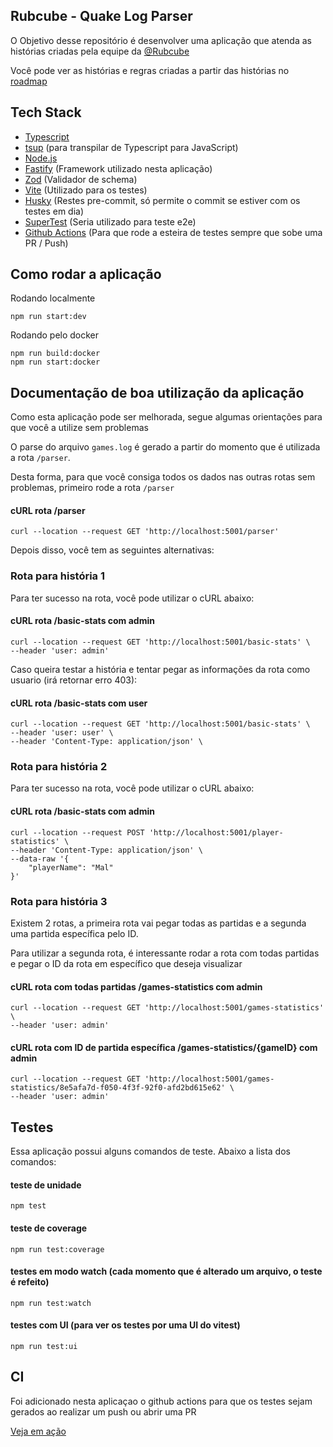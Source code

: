 ## Rubcube - Quake Log Parser
O Objetivo desse repositório é desenvolver uma aplicação que atenda as histórias criadas pela equipe da [@Rubcube](https://www.rubcube.com/)

Você pode ver as histórias e regras criadas a partir das histórias no [roadmap](./ROADMAP.md)

## Tech Stack
- [Typescript](https://www.typescriptlang.org/)
- [tsup](https://github.com/egoist/tsup) (para transpilar de Typescript para JavaScript)
- [Node.js](https://nodejs.org/en)
- [Fastify](https://www.fastify.io/) (Framework utilizado nesta aplicação)
- [Zod](https://github.com/colinhacks/zod) (Validador de schema)
- [Vite](https://vitejs.dev/) (Utilizado para os testes)
- [Husky](https://www.npmjs.com/package/husky) (Restes pre-commit, só permite o commit se estiver com os testes em dia)
- [SuperTest](https://github.com/ladjs/supertest) (Seria utilizado para teste e2e)
- [Github Actions](https://github.com/features/actions) (Para que rode a esteira de testes sempre que sobe uma PR / Push)

## Como rodar a aplicação
Rodando localmente
```
npm run start:dev
```

Rodando pelo docker
```
npm run build:docker
npm run start:docker
```

## Documentação de boa utilização da aplicação
Como esta aplicação pode ser melhorada, segue algumas orientações para que você a utilize sem problemas

O parse do arquivo `games.log` é gerado a partir do momento que é utilizada a rota `/parser`. 

Desta forma, para que você consiga todos os dados nas outras rotas sem problemas, primeiro rode a rota `/parser`

#### cURL rota /parser
```shell
curl --location --request GET 'http://localhost:5001/parser'
```

Depois disso, você tem as seguintes alternativas:

### Rota para história 1
Para ter sucesso na rota, você pode utilizar o cURL abaixo:

#### cURL rota /basic-stats com admin
```shell
curl --location --request GET 'http://localhost:5001/basic-stats' \
--header 'user: admin'
```

Caso queira testar a história e tentar pegar as informações da rota como usuario (irá retornar erro 403):
#### cURL rota /basic-stats com user
```shell
curl --location --request GET 'http://localhost:5001/basic-stats' \
--header 'user: user' \
--header 'Content-Type: application/json' \
```

### Rota para história 2
Para ter sucesso na rota, você pode utilizar o cURL abaixo:
#### cURL rota /basic-stats com admin
```shell
curl --location --request POST 'http://localhost:5001/player-statistics' \
--header 'Content-Type: application/json' \
--data-raw '{
    "playerName": "Mal"
}'
```

### Rota para história 3
Existem 2 rotas, a primeira rota vai pegar todas as partidas e a segunda uma partida específica pelo ID.

Para utilizar a segunda rota, é interessante rodar a rota com todas partidas e pegar o ID da rota em específico que deseja visualizar
#### cURL rota com todas partidas /games-statistics com admin
```shell
curl --location --request GET 'http://localhost:5001/games-statistics' \
--header 'user: admin'
```

#### cURL rota com ID de partida específica /games-statistics/{gameID} com admin
```shell
curl --location --request GET 'http://localhost:5001/games-statistics/8e5afa7d-f050-4f3f-92f0-afd2bd615e62' \
--header 'user: admin'
```

## Testes
Essa aplicação possui alguns comandos de teste. Abaixo a lista dos comandos:

#### teste de unidade
```
npm test
```

#### teste de coverage
```
npm run test:coverage
```

#### testes em modo watch (cada momento que é alterado um arquivo, o teste é refeito)
```
npm run test:watch
```

#### testes com UI (para ver os testes por uma UI do vitest)
```
npm run test:ui
```

## CI
Foi adicionado nesta aplicaçao o github actions para que os testes sejam gerados ao realizar um push ou abrir uma PR

[Veja em ação](https://github.com/mzaghetto/rubcube-quake-log-parser/actions)